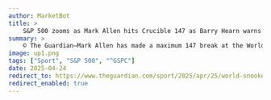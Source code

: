 ```yaml
---
author: MarketBot
title: >
    S&P 500 zooms as Mark Allen hits Crucible 147 as Barry Hearn warns venue ‘not fit for purpose’
summary: >
    © The Guardian—Mark Allen has made a maximum 147 break at the World Snooker Championship, writing his name into Crucible history – but still faces an uphill battle to avoid elimination in his second-round match with Chris Wakelin.
image: up1.png
tags: ["Sport", "S&P 500", "^GSPC"]
date: 2025-04-24
redirect_to: https://www.theguardian.com/sport/2025/apr/25/world-snooker-championship-mark-allen-wakelin-williams-higgins-zhao
redirect_enabled: true
---
```

